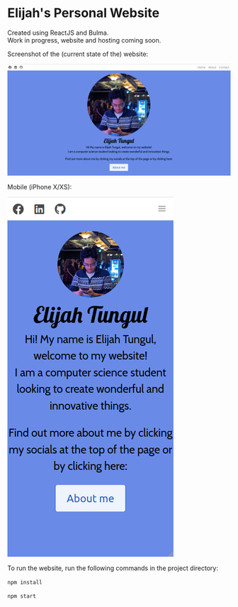 # Elijah's Personal Website

Created using ReactJS and Bulma.  
Work in progress, website and hosting coming soon.

Screenshot of the (current state of the) website:

![Screenshot of the website](./current.png)

Mobile (iPhone X/XS):

![Mobile screenshot of the website](./currentMobile.png)

To run the website, run the following commands in the project directory:  

<code>npm install</code>  

<code>npm start</code>
